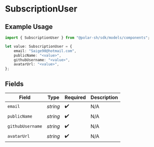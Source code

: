 # SubscriptionUser

## Example Usage

```typescript
import { SubscriptionUser } from "@polar-sh/sdk/models/components";

let value: SubscriptionUser = {
    email: "Saige90@hotmail.com",
    publicName: "<value>",
    githubUsername: "<value>",
    avatarUrl: "<value>",
};
```

## Fields

| Field              | Type               | Required           | Description        |
| ------------------ | ------------------ | ------------------ | ------------------ |
| `email`            | *string*           | :heavy_check_mark: | N/A                |
| `publicName`       | *string*           | :heavy_check_mark: | N/A                |
| `githubUsername`   | *string*           | :heavy_check_mark: | N/A                |
| `avatarUrl`        | *string*           | :heavy_check_mark: | N/A                |
